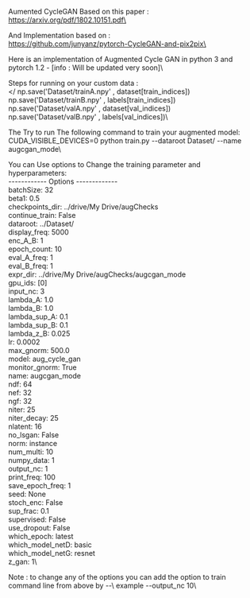Aumented CycleGAN Based on this paper : \
  https://arxiv.org/pdf/1802.10151.pdf\

And Implementation based on : \
  https://github.com/junyanz/pytorch-CycleGAN-and-pix2pix\


Here is an implementation of Augmented Cycle GAN in python 3 and pytorch 1.2 - [info : Will be updated very soon]\

Steps for running on your custom data : \
</ 
np.save('Dataset/trainA.npy' , dataset[train_indices])\
np.save('Dataset/trainB.npy' , labels[train_indices])\
np.save('Dataset/valA.npy' , dataset[val_indices])\
np.save('Dataset/valB.npy' , labels[val_indices])\
>

The Try to run The following command to train your augmented model:\
CUDA_VISIBLE_DEVICES=0 python train.py --dataroot Dataset/ --name augcgan_mode\

You can Use options to Change the training parameter and hyperparameters:\
------------ Options -------------\
batchSize: 32\
beta1: 0.5\
checkpoints_dir: ../drive/My Drive/augChecks\
continue_train: False\
dataroot: ../Dataset/\
display_freq: 5000\
enc_A_B: 1\
epoch_count: 10\
eval_A_freq: 1\
eval_B_freq: 1\
expr_dir: ../drive/My Drive/augChecks/augcgan_mode\
gpu_ids: [0]\
input_nc: 3\
lambda_A: 1.0\
lambda_B: 1.0\
lambda_sup_A: 0.1\
lambda_sup_B: 0.1\
lambda_z_B: 0.025\
lr: 0.0002\
max_gnorm: 500.0\
model: aug_cycle_gan\
monitor_gnorm: True\
name: augcgan_mode\
ndf: 64\
nef: 32\
ngf: 32\
niter: 25\
niter_decay: 25\
nlatent: 16\
no_lsgan: False\
norm: instance\
num_multi: 10\
numpy_data: 1\
output_nc: 1\
print_freq: 100\
save_epoch_freq: 1\
seed: None\
stoch_enc: False\
sup_frac: 0.1\
supervised: False\
use_dropout: False\
which_epoch: latest\
which_model_netD: basic\
which_model_netG: resnet\
z_gan: 1\


Note : to change any of the options you can add the option to train command line from above by --\ 
example --output_nc 10\
